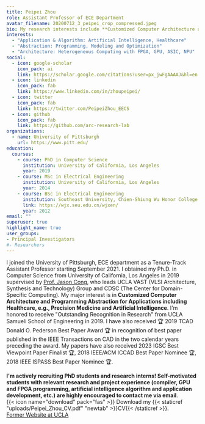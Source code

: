 ```yaml
---
title: Peipei Zhou
role: Assistant Professor of ECE Department
avatar_filename: 20200712_3_peipei_crop_compressed.jpeg
bio: My research interests include **Customized Computer Architecture and Programming Abstraction for Health & AI Applications** 
interests:
  - "Application & Algorithm: Artificial Intelligence, Healthcare"
  - "Abstraction: Programming, Modeling and Optimization"
  - "Architecture: Heterogeneous Computing with FPGA, GPU, ASIC, NPU"
social:
  - icon: google-scholar
    icon_pack: ai
    link: https://scholar.google.com/citations?user=px_jwFgAAAAJ&hl=en
  - icon: linkedin
    icon_pack: fab
    link: https://www.linkedin.com/in/zhoupeipei/
  - icon: twitter
    icon_pack: fab
    link: https://twitter.com/PeipeiZhou_EECS
  - icon: github
    icon_pack: fab
    link: https://github.com/arc-research-lab 
organizations:
  - name: University of Pittsburgh
    url: https://www.pitt.edu/
education:
  courses:
    - course: PhD in Computer Science
      institution: University of California, Los Angeles
      year: 2019
    - course: MSc in Electrical Engineering
      institution: University of California, Los Angeles
      year: 2014
    - course: BSc in Electrical Engineering
      institution: Southeast University, Chien-Shiung Wu Honor College
      link: https://wjx.seu.edu.cn/wjxen/
      year: 2012
email: ""
superuser: true
highlight_name: true
user_groups:
- Principal Investigators
#- Researchers
---
```

I joined the University of Pittsburgh, ECE department as a Tenure-Track Assistant Professor starting September 2021. I obtained my Ph.D. in Computer Science from University of California, Los Angeles in 2019 supervised by [Prof. Jason Cong](https://scholar.google.com/citations?user=UVGe0gQAAAAJ&hl=en), who leads UCLA VAST (VLSI Architecture, Synthesis and Technology) Group and CDSC (The Center for Domain-Specific Computing).
My major interest is in **Customized Computer Architecture and Programming Abstraction for Applications including Healthcare, e.g., Precision Medicine and Artificial Intelligence**.
I'm honored to receive "Outstanding Recognition in Research" from UCLA Samueli School of Engineering in 2019. I have also received :trophy: 2019 TCAD Donald O. Pederson Best Paper Award :trophy: in recognition of best paper published in the IEEE Transactions on CAD in the two calendar years preceding the award. My papers have also received 2023 IGSC Best Viewpoint Paper Finalist :trophy:, 2018 IEEE/ACM ICCAD Best Paper Nominee :trophy:, 2018 IEEE ISPASS Best Paper Nominee :trophy:.

**I'm actively recruiting PhD students and research interns! Self-motivated students with relevant research and project experience (compiler, GPU and FPGA programming, artificial intelligence algorithm and application development, etc.) are highly encouraged to contact me via email**.
\
{{< icon name="download" pack="fas" >}} Download my {{< staticref "uploads/Peipei_Zhou_CV.pdf" "newtab" >}}CV{{< /staticref >}}.
\
[Former Website at UCLA](https://vast.cs.ucla.edu/people/alumni/peipei-zhou)
